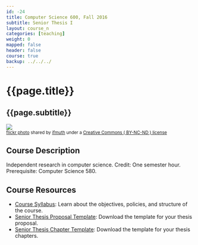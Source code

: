 ```yaml
---
id: -24
title: Computer Science 600, Fall 2016
subtitle: Senior Thesis I
layout: course_n
categories: [teaching]
weight: 0
mapped: false
header: false
course: true
backup: ../../../
---
```


# {{page.title}}

## {{page.subtitle}}

<a title="Detroit Dequindre" href="https://flickr.com/photos/ifmuth/3559068790"><img src="https://farm4.static.flickr.com/3615/3559068790_03cfa6a191_z.jpg" /></a><br /><small><a title="Detroit Dequindre" href="https://flickr.com/photos/ifmuth/3559068790">flickr photo</a> shared by <a href="https://flickr.com/people/ifmuth">ifmuth</a> under a <a href="https://creativecommons.org/licenses/by-nc-nd/2.0/">Creative Commons ( BY-NC-ND ) license</a> </small>

## Course Description

Independent research in computer science. Credit: One semester hour. Prerequisite: Computer Science 580.

## Course Resources

<ul class="fa-ul">

<li><i class="fa-li fa fa-arrow-right"></i><a href="{{site.baseurl}}teaching/cs600F2016/provide/syllabus/cs600Fall2016_syllabus.pdf"
class="major">Course Syllabus</a>: Learn about the objectives, policies, and structure of the course.

<li><i class="fa-li fa fa-arrow-right"></i><a href="{{site.baseurl}}teaching/cs600F2016/provide/template/senior_thesis_proposal_template.zip"
class="major">Senior Thesis Proposal Template</a>: Download the template for your thesis proposal.

<li><i class="fa-li fa fa-arrow-right"></i><a href="{{site.baseurl}}teaching/cs600F2016/provide/template/AllegThesis.zip"
class="major">Senior Thesis Chapter Template</a>: Download the template for your thesis chapters.
</ul>

